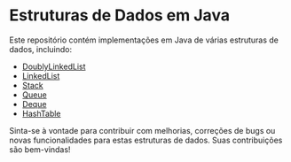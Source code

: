 # Estruturas de Dados em Java

Este repositório contém implementações em Java de várias estruturas de dados, incluindo:
- [DoublyLinkedList](./DoublyLinkedList)
- [LinkedList](./LinkedList)
- [Stack](./Stack)
- [Queue](./Queue)
- [Deque](./Deque)
- [HashTable](./HashTable)

Sinta-se à vontade para contribuir com melhorias, correções de bugs ou novas funcionalidades para estas estruturas de dados. Suas contribuições são bem-vindas!